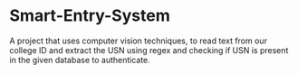 # Smart-Entry-System
A project that uses computer vision techniques, to read text from our college ID and extract the USN using regex and checking if USN is present in the given database to authenticate.

